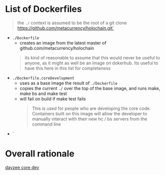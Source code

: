 # List of Dockerfiles
> the `./` context is assumed to be the root of a 
> git clone https://github.com/metacurrency/holochain.git`

* `./Dockerfile`
  * creates an image from the latest master of github.com/metacurrency/holochain
  > its kind of reasonable to assume that this would never be useful to anyone, as it might as well be an image on dokerhub. Its useful to have this here in this list for completeness
* `./Dockerfile.coreDevelopment`
  * uses as a base image the result of `./Dockerfile`
  * copies the current `./` over the top of the base image, and runs make, make bs and make test
  * will fail on build if make test fails
    > This is used for people who are developing the core code. Containers built on this image will allow the developer to manually interact with their new hc / bs servers from the command line
* `

# Overall rationale



[dayzee core dev](dayzeecoredev)